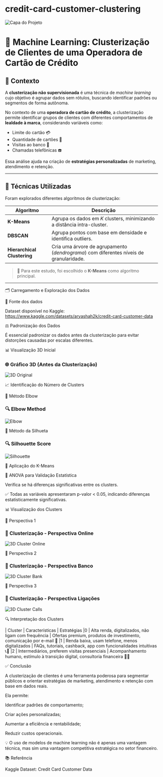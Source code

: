 # credit-card-customer-clustering

![Capa do Projeto](imgs/cluster_image.png)

# 🧠 Machine Learning: Clusterização de Clientes de uma Operadora de Cartão de Crédito

## 📌 Contexto

A **clusterização não supervisionada** é uma técnica de *machine learning* cujo objetivo é agrupar dados sem rótulos, buscando identificar padrões ou segmentos de forma autônoma.

No contexto de uma **operadora de cartão de crédito**, a clusterização permite identificar grupos de clientes com diferentes comportamentos de **lealdade à marca**, considerando variáveis como:

- Limite do cartão 💳  
- Quantidade de cartões 📇  
- Visitas ao banco 🏦  
- Chamadas telefônicas ☎️  

Essa análise ajuda na criação de **estratégias personalizadas** de marketing, atendimento e retenção.

---

## 🧪 Técnicas Utilizadas

Foram explorados diferentes algoritmos de clusterização:

| Algoritmo | Descrição |
|----------|-----------|
| **K-Means** | Agrupa os dados em *K* clusters, minimizando a distância intra-cluster. |
| **DBSCAN** | Agrupa pontos com base em densidade e identifica outliers. |
| **Hierarchical Clustering** | Cria uma árvore de agrupamento (*dendrograma*) com diferentes níveis de granularidade. |

> 🎯 Para este estudo, foi escolhido o **K-Means** como algoritmo principal.

---

🗂️ Carregamento e Exploração dos Dados

📁 Fonte dos dados

Dataset disponível no Kaggle:
https://www.kaggle.com/datasets/aryashah2k/credit-card-customer-data

⚖️ Padronização dos Dados

É essencial padronizar os dados antes da clusterização para evitar distorções causadas por escalas diferentes.

📊 Visualização 3D Inicial

### 🌐 Gráfico 3D (Antes da Clusterização)
![3D Original](imgs/graf_3D_antes_clusterizacao.png)

📈 Identificação do Número de Clusters

🔹 Método Elbow

### 🔍 Elbow Method
![Elbow](imgs/elbow_plot.png)

🔸 Método da Silhueta

### 🔍 Silhouette Score
![Silhouette](imgs/silhueta.png)

📍 Aplicação do K-Means

🧪 ANOVA para Validação Estatística

Verifica se há diferenças significativas entre os clusters.

✅ Todas as variáveis apresentaram p-valor < 0.05, indicando diferenças estatisticamente significativas.

📊 Visualização dos Clusters

🧭 Perspectiva 1

### 🧠 Clusterização - Perspectiva Online
![3D Cluster Online](imgs/p1.png)

🧭 Perspectiva 2

### 🧠 Clusterização - Perspectiva Banco
![3D Cluster Bank](imgs/p2.png)

🧭 Perspectiva 3

### 🧠 Clusterização - Perspectiva Ligações
![3D Cluster Calls](imgs/p3.png)

🔍 Interpretação dos Clusters

| Cluster	| Características	| Estratégias
|0	| Alta renda, digitalizados, não ligam com frequência	| Ofertas premium, produtos de investimento, comunicação por e-mail 📧
|1  | Renda baixa, usam telefone, menos digitalizados	| FAQs, tutoriais, cashback, app com funcionalidades intuitivas 📞📱
|2	| Intermediários, preferem visitas presenciais | Acompanhamento humano, estímulo à transição digital, consultoria financeira 👥🏦

✅ Conclusão

A clusterização de clientes é uma ferramenta poderosa para segmentar públicos e orientar estratégias de marketing, atendimento e retenção com base em dados reais.

Ela permite:

Identificar padrões de comportamento;

Criar ações personalizadas;

Aumentar a eficiência e rentabilidade;

Reduzir custos operacionais.

💡 O uso de modelos de machine learning não é apenas uma vantagem técnica, mas sim uma vantagem competitiva estratégica no setor financeiro.

📚 Referência

Kaggle Dataset: Credit Card Customer Data
